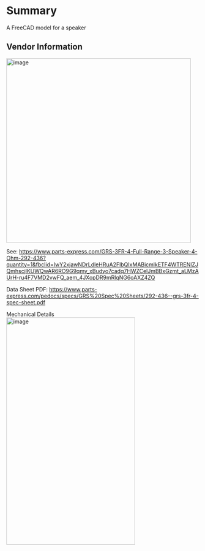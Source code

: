 # Summary
A FreeCAD model for a speaker

## Vendor Information
<img width="482" alt="image" src="https://github.com/user-attachments/assets/7cc6add5-9f25-4d49-b532-e8ecc91fc2f8" />

See: https://www.parts-express.com/GRS-3FR-4-Full-Range-3-Speaker-4-Ohm-292-436?quantity=1&fbclid=IwY2xjawNDrLdleHRuA2FlbQIxMABicmlkETF4WTRENlZJQmhscjlKUWQwAR6RO9G9qmy_xBudyo7cadq7HWZCelJmBBxGzmt_aLMzAUrH-ru4F7VMD2vwFQ_aem_4JXopDR9mRlqNG6oAXZ4ZQ

Data Sheet PDF: https://www.parts-express.com/pedocs/specs/GRS%20Spec%20Sheets/292-436--grs-3fr-4-spec-sheet.pdf

Mechanical Details  
<img width="336" height="594" alt="image" src="https://github.com/user-attachments/assets/f9057297-644b-4c99-8371-16aaaab37696" />
